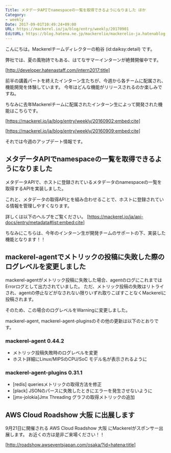 ```yaml
---
Title: メタデータAPIでnamespaceの一覧を取得できるようになりました ほか
Category:
- weekly
Date: 2017-09-01T10:49:24+09:00
URL: https://mackerel.io/ja/blog/entry/weekly/20170901
EditURL: https://blog.hatena.ne.jp/mackerelio/mackerelio-ja.hatenablog.mackerel.io/atom/entry/8599973812293710003
---
```


こんにちは。Mackerelチームディレクターの粕谷 (id:daiksy:detail) です。

弊社では、夏の風物詩でもある、はてなサマーインターンが絶賛開催中です。

[http://developer.hatenastaff.com/intern2017:title]

前半の講義パートを終えたインターン生たちが、今週から各チームに配属され、機能開発を体験しています。
今年はどんな機能がリリースされるのか楽しみですね。

ちなみに去年Mackerelチームに配属されたインターン生によって開発された機能はこちらです。


[https://mackerel.io/ja/blog/entry/weekly/20160902:embed:cite]

[https://mackerel.io/ja/blog/entry/weekly/20160909:embed:cite]

それでは今週のアップデート情報です。

## メタデータAPIでnamespaceの一覧を取得できるようになりました

メタデータAPIで、ホストに登録されているメタデータのnamespaceの一覧を取得するAPIを実装しました。

これと、メタデータの取得APIとを組み合わせることで、ホストに登録されている情報を管理しやすくなります。

詳しくは以下のヘルプをご覧ください。
[https://mackerel.io/ja/api-docs/entry/metadata#list:embed:cite]

ちなみにこちらは、今年のインターン生が開発チームのサポートの下、実装した機能となります！！

## mackerel-agentでメトリックの投稿に失敗した際のログレベルを変更しました

mackerel-agentがメトリック投稿に失敗した場合、agentのログにこれまではErrorログとして出力されていました。
ただ、メトリック投稿の失敗はリトライされ、agentの停止などがなされない限りいずれ取りこぼすことなくMackerelに投稿されます。

そのため、この場合のログレベルをWarningに変更しました。

mackerel-agent, mackerel-agent-pluginsのその他の更新は以下のとおりです。

### mackerel-agent 0.44.2

- メトリック投稿失敗時のログレベルを変更
- ホスト詳細にLinux/MIPSのCPU/SoC モデル名が表示されるように

### mackerel-agent-plugins 0.31.1

- [redis] queriesメトリックの取得方法を修正
- [plack] JSONのパースに失敗したときにエラーを発生させないように
- [jmx-jolokia]Jmx Threading グラフの取得メトリックの追加

## AWS Cloud Roadshow 大阪 に出展します

9月21日に開催される AWS Cloud Roadshow 大阪 にMackerelがスポンサー出展します。
お近くの方は是非ご来場ください！！

[http://roadshow.awseventsjapan.com/osaka/?id=hatena:title]

